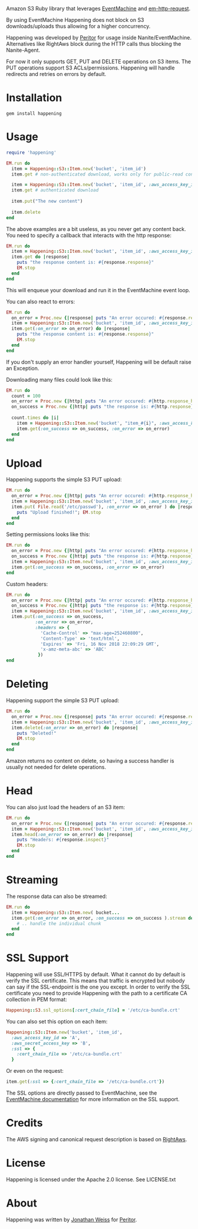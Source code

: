 Amazon S3 Ruby library that leverages [EventMachine](http://rubyeventmachine.com/) and [em-http-request](http://github.com/igrigorik/em-http-request).

By using EventMachine Happening does not block on S3 downloads/uploads thus allowing for a higher concurrency.

Happening was developed by [Peritor](http://www.peritor.com) for usage inside Nanite/EventMachine. 
Alternatives like RightAws block during the HTTP calls thus blocking the Nanite-Agent.

For now it only supports GET, PUT and DELETE operations on S3 items. The PUT operations support S3 ACLs/permissions.
Happening will handle redirects and retries on errors by default.

Installation
============

    gem install happening

Usage
=============

```ruby
require 'happening'

EM.run do
  item = Happening::S3::Item.new('bucket', 'item_id')
  item.get # non-authenticated download, works only for public-read content

  item = Happening::S3::Item.new('bucket', 'item_id', :aws_access_key_id => 'Your-ID', :aws_secret_access_key => 'secret')
  item.get # authenticated download
  
  item.put("The new content")
  
  item.delete
end
```

The above examples are a bit useless, as you never get any content back. 
You need to specify a callback that interacts with the http response:

```ruby
EM.run do
  item = Happening::S3::Item.new('bucket', 'item_id', :aws_access_key_id => 'Your-ID', :aws_secret_access_key => 'secret')
  item.get do |response|
    puts "the response content is: #{response.response}"
    EM.stop
  end
end
```

This will enqueue your download and run it in the EventMachine event loop.

You can also react to errors:

```ruby
EM.run do
  on_error = Proc.new {|response| puts "An error occured: #{response.response_header.status}"; EM.stop }
  item = Happening::S3::Item.new('bucket', 'item_id', :aws_access_key_id => 'Your-ID', :aws_secret_access_key => 'secret')
  item.get(:on_error => on_error) do |response|
    puts "the response content is: #{response.response}" 
    EM.stop
  end
end
```

If you don't supply an error handler yourself, Happening will be default raise an Exception.

Downloading many files could look like this:

```ruby
EM.run do
  count = 100
  on_error = Proc.new {|http| puts "An error occured: #{http.response_header.status}"; EM.stop if count <= 0}
  on_success = Proc.new {|http| puts "the response is: #{http.response}"; EM.stop if count <= 0}
  
  count.times do |i|
    item = Happening::S3::Item.new('bucket', "item_#{i}", :aws_access_key_id => 'Your-ID', :aws_secret_access_key => 'secret')
    item.get(:on_success => on_success, :on_error => on_error)
  end
end
```

Upload
=============

Happening supports the simple S3 PUT upload:    

```ruby  
EM.run do
  on_error = Proc.new {|http| puts "An error occured: #{http.response_header.status}"; EM.stop }
  item = Happening::S3::Item.new('bucket', 'item_id', :aws_access_key_id => 'Your-ID', :aws_secret_access_key => 'secret', :on_success => on_success, :on_error => on_error)
  item.put( File.read('/etc/passwd'), :on_error => on_error ) do |response|
    puts "Upload finished!"; EM.stop 
  end
end
```

Setting permissions looks like this:

```ruby
EM.run do
  on_error = Proc.new {|http| puts "An error occured: #{http.response_header.status}"; EM.stop }
  on_success = Proc.new {|http| puts "the response is: #{http.response}"; EM.stop }
  item = Happening::S3::Item.new('bucket', 'item_id', :aws_access_key_id => 'Your-ID', :aws_secret_access_key => 'secret', :permissions => 'public-write')
  item.get(:on_success => on_success, :on_error => on_error)
end
```

Custom headers:

```ruby
EM.run do
  on_error = Proc.new {|http| puts "An error occured: #{http.response_header.status}"; EM.stop }
  on_success = Proc.new {|http| puts "the response is: #{http.response}"; EM.stop }
  item = Happening::S3::Item.new('bucket', 'item_id', :aws_access_key_id => 'Your-ID', :aws_secret_access_key => 'secret', :permissions => 'public-write')
  item.put(:on_success => on_success, 
           :on_error => on_error, 
           :headers => {
             'Cache-Control' => "max-age=252460800", 
             'Content-Type' => 'text/html', 
             'Expires' => 'Fri, 16 Nov 2018 22:09:29 GMT', 
             'x-amz-meta-abc' => 'ABC'
            })
end
```

Deleting
=============

Happening support the simple S3 PUT upload:    

```ruby
EM.run do
  on_error = Proc.new {|response| puts "An error occured: #{response.response_header.status}"; EM.stop }
  item = Happening::S3::Item.new('bucket', 'item_id', :aws_access_key_id => 'Your-ID', :aws_secret_access_key => 'secret')
  item.delete(:on_error => on_error) do |response|
    puts "Deleted!"
    EM.stop
  end
end
```

Amazon returns no content on delete, so having a success handler is usually not needed for delete operations.

Head
=============

You can also just load the headers of an S3 item:

```ruby  
EM.run do
  on_error = Proc.new {|response| puts "An error occured: #{response.response_header.status}"; EM.stop }
  item = Happening::S3::Item.new('bucket', 'item_id', :aws_access_key_id => 'Your-ID', :aws_secret_access_key => 'secret')
  item.head(:on_error => on_error) do |response|
    puts "Headers: #{response.inspect}"
    EM.stop
  end
end
```
    
Streaming
=============

The response data can also be streamed:    
  
```ruby
EM.run do
  item = Happening::S3::Item.new( bucket...
  item.get(:on_error => on_error, :on_success => on_success ).stream do |chunk|
    # .. handle the individual chunk          
  end
end
```  

SSL Support
=============

Happening will use SSL/HTTPS by default. What it cannot do by default is verify the SSL certificate. This means 
that traffic is encrypted but nobody can say if the SSL-endpoint is the one you except. In order to verify the 
SSL certificate you need to provide Happening with the path to a certificate CA collection in PEM format:

```ruby
Happening::S3.ssl_options[:cert_chain_file] = '/etc/ca-bundle.crt'
```

You can also set this option on each item:

```ruby
Happening::S3::Item.new('bucket', 'item_id', 
  :aws_access_key_id => 'A', 
  :aws_secret_access_key => 'B',
  :ssl => {
    :cert_chain_file => '/etc/ca-bundle.crt'
  }
```

Or even on the request:

```ruby
item.get(:ssl => {:cert_chain_file => '/etc/ca-bundle.crt'})
```
 
The SSL options are directly passed to EventMachine, see the [EventMachine documentation](http://eventmachine.rubyforge.org/EventMachine/Connection.html#M000296) for more information on the SSL support.


Credits
=============

The AWS signing and canonical request description is based on [RightAws](http://github.com/rightscale/right_aws).
    
    
License
=============

Happening is licensed under the Apache 2.0 license. See LICENSE.txt


About
=============

Happening was written by [Jonathan Weiss](http://twitter.com/jweiss) for [Peritor](http://www.peritor.com).

